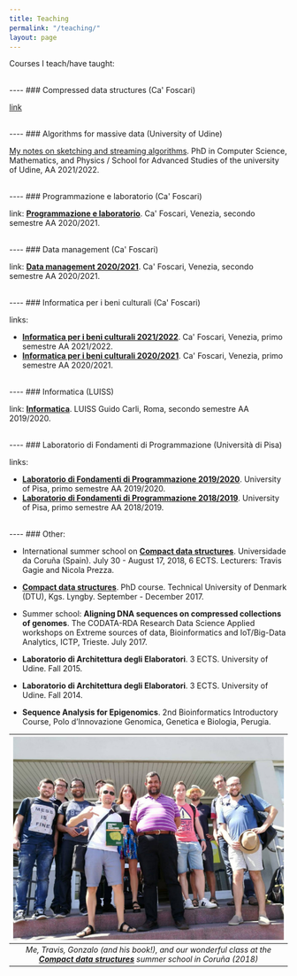 ```yaml
---
title: Teaching
permalink: "/teaching/"
layout: page
---
```


Courses I teach/have taught:

<br>
----
### Compressed data structures (Ca' Foscari)

[link](https://www.unive.it/data/insegnamento/364606)

<br>
----
### Algorithms for massive data (University of Udine)

[My notes on sketching and streaming algorithms](https://arxiv.org/pdf/2301.00754.pdf). PhD in Computer Science, Mathematics, and Physics / School for Advanced Studies of the university of Udine, AA 2021/2022.

<br>
----
### Programmazione e laboratorio (Ca' Foscari)

link: [**Programmazione e laboratorio**](https://www.unive.it/data/insegnamento/336117). Ca' Foscari, Venezia, secondo semestre AA 2020/2021.

<br>
----
### Data management (Ca' Foscari)

link: [**Data management 2020/2021**](https://www.unive.it/data/insegnamento/279210). Ca' Foscari, Venezia, secondo semestre AA 2020/2021.

<br>
----
### Informatica per i beni culturali (Ca' Foscari)

links: 

- [**Informatica per i beni culturali 2021/2022**](https://www.unive.it/data/insegnamento/357156). Ca' Foscari, Venezia, primo semestre AA 2021/2022.
- [**Informatica per i beni culturali 2020/2021**](https://www.unive.it/data/insegnamento/345425/). Ca' Foscari, Venezia, primo semestre AA 2020/2021.

<br>
----
### Informatica (LUISS)

link: [**Informatica**](https://www.luiss.it/cattedreonline/corso/254/D/1EEL2BASE/2019). LUISS Guido Carli, Roma, secondo semestre AA 2019/2020.

<br>
----
### Laboratorio di Fondamenti di Programmazione (Università di Pisa)

links:

- [**Laboratorio di Fondamenti di Programmazione 2019/2020**](http://pages.di.unipi.it/bodei/CORSO_FP_19/FP/index.html). University of Pisa, primo semestre AA 2019/2020.
- [**Laboratorio di Fondamenti di Programmazione 2018/2019**](http://pages.di.unipi.it/bodei/CORSO_FP_18/FP/index.html). University of Pisa, primo semestre AA 2018/2019. 

<br>
----
### Other:

- International summer school on [**Compact data structures**](https://tv.udc.gal/series/5b6172ca11cad1b7168b4569). Universidade da Coruña (Spain). July 30 - August 17, 2018, 6 ECTS. Lecturers: Travis Gagie and Nicola Prezza. 

- [**Compact data structures**](http://www2.compute.dtu.dk/courses/02951/). PhD course. Technical University of Denmark (DTU), Kgs. Lyngby. September - December 2017. 

- Summer school: **Aligning DNA sequences on compressed collections of genomes**. The CODATA-RDA Research Data Science Applied workshops on Extreme sources of data, Bioinformatics and IoT/Big-Data Analytics, ICTP, Trieste. July 2017. 

- **Laboratorio di Architettura degli Elaboratori**. 3 ECTS. University of Udine. Fall 2015.

- **Laboratorio di Architettura degli Elaboratori**. 3 ECTS. University of Udine. Fall 2014.

- **Sequence Analysis for Epigenomics**. 2nd Bioinformatics Introductory Course, Polo d’Innovazione Genomica, Genetica e Biologia, Perugia. 

| ![CDS](figures/cds-800.jpg) | 
|:--:| 
| *Me, Travis, Gonzalo (and his book!), and our wonderful class at the [**Compact data structures**](http://www.birdsproject.eu/course-compact-data-structures-during-udcs-international-summer-school-2018/) summer school in Coruña (2018)* |
